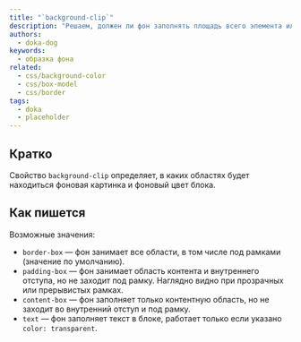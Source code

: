 ```yaml
---
title: "`background-clip`"
description: "Решаем, должен ли фон заполнять площадь всего элемента или не выходить за рамки контентной области."
authors:
  - doka-dog
keywords:
  - образка фона
related:
  - css/background-color
  - css/box-model
  - css/border
tags:
  - doka
  - placeholder
---
```


## Кратко

Свойство `background-clip` определяет, в каких областях будет находиться фоновая картинка и фоновый цвет блока.

## Как пишется

Возможные значения:

- `border-box` — фон занимает все области, в том числе под рамками (значение по умолчанию).
- `padding-box` — фон занимает область контента и внутреннего отступа, но не заходит под рамку. Наглядно видно при прозрачных или прерывистых рамках.
- `content-box` — фон заполняет только контентную область, но не заходит во внутренний отступ и под рамку.
- `text` — фон заполняет текст в блоке, работает только если указано `color: transparent`.

